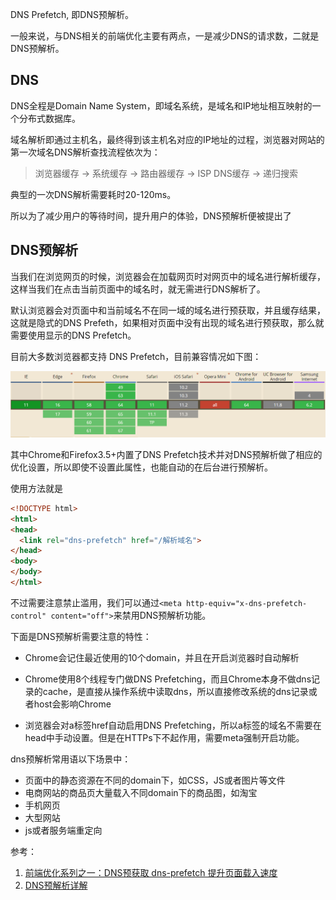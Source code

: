 DNS Prefetch, 即DNS预解析。

一般来说，与DNS相关的前端优化主要有两点，一是减少DNS的请求数，二就是DNS预解析。

## DNS

DNS全程是Domain Name System，即域名系统，是域名和IP地址相互映射的一个分布式数据库。

域名解析即通过主机名，最终得到该主机名对应的IP地址的过程，浏览器对网站的第一次域名DNS解析查找流程依次为：

> 浏览器缓存 -> 系统缓存 -> 路由器缓存 -> ISP DNS缓存 -> 递归搜索

典型的一次DNS解析需要耗时20-120ms。

所以为了减少用户的等待时间，提升用户的体验，DNS预解析便被提出了

## DNS预解析

当我们在浏览网页的时候，浏览器会在加载网页时对网页中的域名进行解析缓存，这样当我们在点击当前页面中的域名时，就无需进行DNS解析了。

默认浏览器会对页面中和当前域名不在同一域的域名进行预获取，并且缓存结果，这就是隐式的DNS Prefeth，如果相对页面中没有出现的域名进行预获取，那么就需要使用显示的DNS Prefetch。

目前大多数浏览器都支持 DNS Prefetch，目前兼容情况如下图：

![DNS预解析](../images/html5/dns-prefetch.png)

其中Chrome和Firefox3.5+内置了DNS Prefetch技术并对DNS预解析做了相应的优化设置，所以即使不设置此属性，也能自动的在后台进行预解析。

使用方法就是
```html
<!DOCTYPE html>
<html>
<head>
  <link rel="dns-prefetch" href="/解析域名">
</head>
<body>
</body>
</html>
```

不过需要注意禁止滥用，我们可以通过`<meta http-equiv="x-dns-prefetch-control" content="off">`来禁用DNS预解析功能。

下面是DNS预解析需要注意的特性：

* Chrome会记住最近使用的10个domain，并且在开启浏览器时自动解析

* Chrome使用8个线程专门做DNS Prefetching，而且Chrome本身不做dns记录的cache，是直接从操作系统中读取dns，所以直接修改系统的dns记录或者host会影响Chrome

* 浏览器会对a标签href自动启用DNS Prefetching，所以a标签的域名不需要在head中手动设置。但是在HTTPs下不起作用，需要meta强制开启功能。

dns预解析常用语以下场景中：

* 页面中的静态资源在不同的domain下，如CSS，JS或者图片等文件
* 电商网站的商品页大量载入不同domain下的商品图，如淘宝
* 手机网页
* 大型网站
* js或者服务端重定向

参考：
1. [前端优化系列之一：DNS预获取 dns-prefetch 提升页面载入速度](https://www.cnblogs.com/lhm166/articles/6073787.html)
2. [DNS预解析详解](https://www.xuanfengge.com/dns-prefetching-analysis.html)